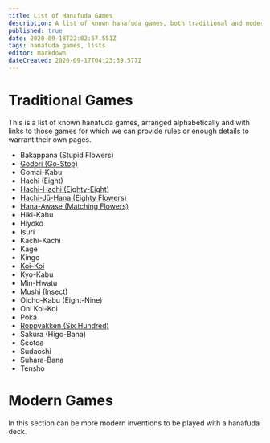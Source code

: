 ```yaml
---
title: List of Hanafuda Games
description: A list of known hanafuda games, both traditional and modern.
published: true
date: 2020-09-18T22:02:57.551Z
tags: hanafuda games, lists
editor: markdown
dateCreated: 2020-09-17T04:23:39.577Z
---
```


# Traditional Games
This is a list of known hanafuda games, arranged alphabetically and with links to those games for which we can provide rules or enough details to warrant their own pages.

- Bakappana (Stupid Flowers)
- [Godori (Go-Stop)](/en/hanafuda/games/go-stop)
- Gomai-Kabu
- Hachi (Eight)
- [Hachi-Hachi (Eighty-Eight)](/en/hanafuda/games/hachi-hachi)
- [Hachi-Jū-Hana (Eighty Flowers)](/en/hanafuda/games/hachi-juu-hana)
- [Hana-Awase (Matching Flowers)](/en/hanafuda/games/hana-awase)
- Hiki-Kabu
- Hiyoko
- Isuri
- Kachi-Kachi
- Kage
- Kingo
- [Koi-Koi](/en/hanafuda/games/koi-koi)
- Kyo-Kabu
- Min-Hwatu
- [Mushi (Insect)](/en/hanafuda/games/mushi)
- Oicho-Kabu (Eight-Nine)
- Oni Koi-Koi
- Poka
- [Roppyakken (Six Hundred)](/en/hanafuda/games/roppyakken)
- Sakura (Higo-Bana)
- Seotda
- Sudaoshi
- Suhara-Bana
- Tensho

# Modern Games
In this section can be more modern inventions to be played with a hanafuda deck.
